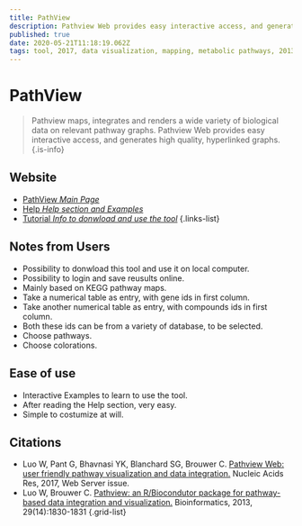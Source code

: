 ```yaml
---
title: PathView
description: Pathview Web provides easy interactive access, and generates high quality, hyperlinked graphs.
published: true
date: 2020-05-21T11:18:19.062Z
tags: tool, 2017, data visualization, mapping, metabolic pathways, 2013
---
```


# PathView

> Pathview maps, integrates and renders a wide variety of biological data on relevant pathway graphs.
&NewLine;
Pathview Web provides easy interactive access, and generates high quality, hyperlinked graphs.
{.is-info}

## Website

- [PathView *Main Page*](https://pathview.uncc.edu/)
- [Help *Help section and Examples*](https://pathview.uncc.edu/overview)
- [Tutorial *Info to donwload and use the tool*](http://www.bioconductor.org/packages/release/bioc/vignettes/pathview/inst/doc/pathview.pdf)
{.links-list}

## Notes from Users
- Possibility to donwload this tool and use it on local computer.
- Possibility to login and save reusults online.
- Mainly based on KEGG pathway maps.
- Take a numerical table as entry, with gene ids in first column.
- Take another numerical table as entry, with compounds ids in first column.
- Both these ids can be from a variety of database, to be selected.
- Choose pathways.
- Choose colorations.

## Ease of use
- Interactive Examples to learn to use the tool.
- After reading the Help section, very easy.
- Simple to costumize at will.

## Citations

- Luo W, Pant G, Bhavnasi YK, Blanchard SG, Brouwer C. [Pathview Web: user friendly pathway visualization and data integration.](https://academic.oup.com/nar/article/45/W1/W501/3804420) Nucleic Acids Res, 2017, Web Server issue.
- Luo W, Brouwer C. [Pathview: an R/Biocondutor package for pathway-based data integration and visualization.](https://academic.oup.com/bioinformatics/article/29/14/1830/232698) Bioinformatics, 2013, 29(14):1830-1831
{.grid-list}